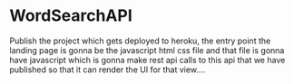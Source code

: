 # WordSearchAPI

Publish the project which gets deployed to heroku, the entry point the landing page is gonna be the javascript html css file and that file is gonna have javascript which is gonna make rest api calls to this api that we have published so that it can render the UI for that view....
